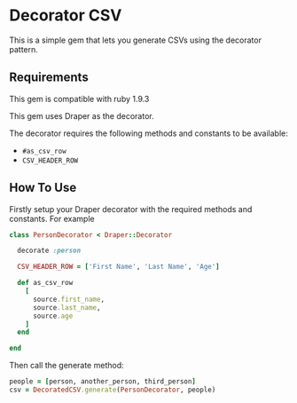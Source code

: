 # Decorator CSV

This is a simple gem that lets you generate CSVs using the decorator pattern.

## Requirements

This gem is compatible with ruby 1.9.3

This gem uses Draper as the decorator.

The decorator requires the following methods and constants to be available:

+ ```#as_csv_row```
+ ```CSV_HEADER_ROW```

## How To Use

Firstly setup your Draper decorator with the required methods and constants. For example

```ruby
class PersonDecorator < Draper::Decorator

  decorate :person

  CSV_HEADER_ROW = ['First Name', 'Last Name', 'Age']

  def as_csv_row
    [
      source.first_name,
      source.last_name,
      source.age
    ]
  end

end

```

Then call the generate method:

```ruby
people = [person, another_person, third_person]
csv = DecoratedCSV.generate(PersonDecorator, people)
```

